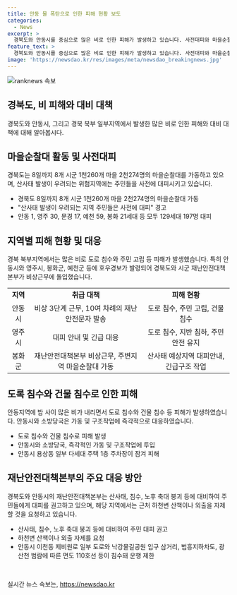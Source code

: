 ```yaml
---
title: 안동 물 폭탄으로 인한 피해 현황 보도
categories:
  - News
excerpt: >
  경북도와 안동시를 중심으로 많은 비로 인한 피해가 발생하고 있습니다. 사전대피와 마을순찰대가 가동되며 인명피해를 최소화하기 위해 노력하고 있습니다. 특히 안동시를 중심으로 도로 침수와 건물 침수 등의 피해가 발생하고 있으며, 인명피해 우려로 인해 주민들은 사전에 대피하고 있습니다. 경북도는 산사태 발생이 우려되는 위험지역을 중심으로 마을순찰대를 가동하고 있으며, 비 피해를 최소화하기 위해 노력하고 있습니다. (단어 수: 120)
feature_text: >
  경북도와 안동시를 중심으로 많은 비로 인한 피해가 발생하고 있습니다. 사전대피와 마을순찰대가 가동되며 인명피해를 최소화하기 위해 노력하고 있습니다. 특히 안동시를 중심으로 도로 침수와 건물 침수 등의 피해가 발생하고 있으며, 인명피해 우려로 인해 주민들은 사전에 대피하고 있습니다. 경북도는 산사태 발생이 우려되는 위험지역을 중심으로 마을순찰대를 가동하고 있으며, 비 피해를 최소화하기 위해 노력하고 있습니다. (단어 수: 120)
image: 'https://newsdao.kr/res/images/meta/newsdao_breakingnews.jpg'
---
```


<p><img src="https://newsdao.kr/res/images/meta/newsdao_breakingnews.jpg" alt="ranknews 속보" /></p>

<h2 data-ke-size="size26">경북도, 비 피해와 대비 대책</h2>

<p data-ke-size="size16">경북도와 안동시, 그리고 경북 북부 일부지역에서 발생한 많은 비로 인한 피해와 대비 대책에 대해 알아봅시다.</p>

<h2>마을순찰대 활동 및 사전대피</h2>

<p data-ke-size="size16">경북도는 8일까지 8개 시군 1천260개 마을 2천274명의 마을순찰대를 가동하고 있으며, 산사태 발생이 우려되는 위험지역에는 주민들을 사전에 대피시키고 있습니다.</p>

<ul>
  <li>경북도 8일까지 8개 시군 1천260개 마을 2천274명의 마을순찰대 가동</li>
  <li>"산사태 발생이 우려되는 지역 주민들은 사전에 대피" 경고</li>
  <li>안동 1, 영주 30, 문경 17, 예천 59, 봉화 21세대 등 모두 129세대 197명 대피</li>
</ul>

<h2>지역별 피해 현황 및 대응</h2>

<p data-ke-size="size16">경북 북부지역에서는 많은 비로 도로 침수와 주민 고립 등 피해가 발생했습니다. 특히 안동시와 영주시, 봉화군, 예천군 등에 호우경보가 발령되어 경북도와 시군 재난안전대책본부가 비상근무에 돌입했습니다.</p>

<table>
  <tr>
    <td style="text-align: center; height: 17px;"><b>지역</b></td>
    <td style="text-align: center; height: 17px;"><b>취급 대책</b></td>
    <td style="text-align: center; height: 17px;"><b>피해 현황</b></td>
  </tr>
  <tr>
    <td style="text-align: center; height: 17px;">안동시</td>
    <td style="text-align: center; height: 17px;">비상 3단계 근무, 10여 차례의 재난안전문자 발송</td>
    <td style="text-align: center; height: 17px;">도로 침수, 주민 고립, 건물 침수</td>
  </tr>
  <tr>
    <td style="text-align: center; height: 17px;">영주시</td>
    <td style="text-align: center; height: 17px;">대피 안내 및 긴급 대응</td>
    <td style="text-align: center; height: 17px;">도로 침수, 지반 침하, 주민 안전 유지</td>
  </tr>
  <tr>
    <td style="text-align: center; height: 17px;">봉화군</td>
    <td style="text-align: center; height: 17px;">재난안전대책본부 비상근무, 주변지역 마을순찰대 가동</td>
    <td style="text-align: center; height: 17px;">산사태 예상지역 대피안내, 긴급구조 작업</td>
  </tr>
</table>

<h2>도록 침수와 건물 침수로 인한 피해</h2>

<p data-ke-size="size16">안동지역에 밤 사이 많은 비가 내리면서 도로 침수와 건물 침수 등 피해가 발생하였습니다. 안동시와 소방당국은 가동 및 구조작업에 즉각적으로 대응하였습니다.</p>

<ul>
  <li>도로 침수와 건물 침수로 피해 발생</li>
  <li>안동시와 소방당국, 즉각적인 가동 및 구조작업에 투입</li>
  <li>안동시 용상동 일부 다세대 주택 1층 주차장이 잠겨 피해</li>
</ul>

<h2>재난안전대책본부의 주요 대응 방안</h2>

<p data-ke-size="size16">경북도와 안동시의 재난안전대책본부는 산사태, 침수, 노후 축대 붕괴 등에 대비하여 주민들에게 대피를 권고하고 있으며, 해당 지역에서는 근처 하천변 산책이나 외출을 자제할 것을 요청하고 있습니다.</p>

<ul>
  <li>산사태, 침수, 노후 축대 붕괴 등에 대비하여 주민 대피 권고</li>
  <li>하천변 산책이나 외출 자제를 요청</li>
  <li>안동시 이천동 제비원로 일부 도로와 낙강물길공원 입구 삼거리, 법흥지하차도, 광산천 범람에 따른 면도 110호선 등이 침수돼 운행 제한</li>
</ul>

<p data-ke-size="size16">&nbsp;</p>
실시간 뉴스 속보는, <a href="https://newsdao.kr" rel="dofollow">https://newsdao.kr</a>


